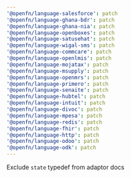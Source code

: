 ```yaml
---
'@openfn/language-salesforce': patch
'@openfn/language-ghana-bdr': patch
'@openfn/language-ghana-nia': patch
'@openfn/language-openboxes': patch
'@openfn/language-satusehat': patch
'@openfn/language-wigal-sms': patch
'@openfn/language-commcare': patch
'@openfn/language-openlmis': patch
'@openfn/language-mojatax': patch
'@openfn/language-msupply': patch
'@openfn/language-openmrs': patch
'@openfn/language-primero': patch
'@openfn/language-senaite': patch
'@openfn/language-hubtel': patch
'@openfn/language-intuit': patch
'@openfn/language-divoc': patch
'@openfn/language-mpesa': patch
'@openfn/language-redis': patch
'@openfn/language-fhir': patch
'@openfn/language-http': patch
'@openfn/language-odoo': patch
'@openfn/language-odk': patch
---
```


Exclude `state` typedef from adaptor docs
